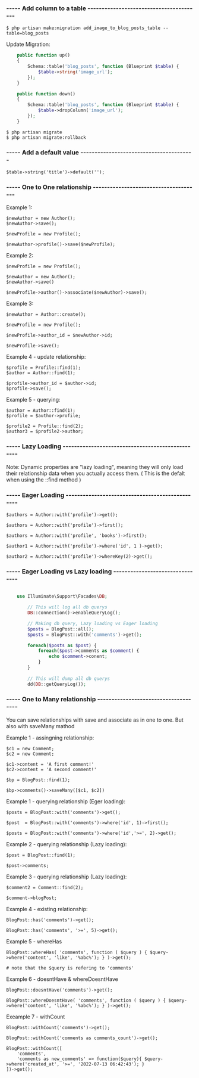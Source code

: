 ### ----- Add column to a table ----------------------------------------

    $ php artisan make:migration add_image_to_blog_posts_table --table=blog_posts

Update Migration:

```php 
    public function up()
    {
        Schema::table('blog_posts', function (Blueprint $table) {
            $table->string('image_url');
        });
    }

    public function down()
    {
        Schema::table('blog_posts', function (Blueprint $table) {
            $table->dropColumn('image_url');
        });
    }
```
    $ php artisan migrate
    $ php artisan migrate:rollback


### ----- Add a default value ----------------------------------------

    $table->string('title')->default('');

### ----- One to One relationship --------------------------------------

Example 1:

    $newAuthor = new Author();
    $newAuthor->save();

    $newProfile = new Profile();

    $newAuthor->profile()->save($newProfile);

Example 2:

    $newProfile = new Profile();

    $newAuthor = new Author();
    $newAuthor->save()

    $newProfile->author()->associate($newAuthor)->save();

Example 3:

    $newAuthor = Author::create();

    $newProfile = new Profile();

    $newProfile->author_id = $newAuthor->id;

    $newProfile->save();

Example 4 - update relationship:

    $profile = Profile::find(1);
    $author = Author::find(1);

    $profile->author_id = $author->id;
    $profile->save();

Example 5 - querying:

    $author = Author::find(1);
    $profile = $author->profile;

    $profile2 = Profile::find(2);
    $author3 = $profile2->author;

### ----- Lazy Loading -------------------------------------------------

Note: Dynamic properties are "lazy loading", meaning they will only load
their relationship data when you actually access them. 
( This is the defalt when using the ::find  method )


### ----- Eager Loading ------------------------------------------------

    $authors = Author::with('profile')->get();

    $authors = Author::with('profile')->first();

    $authors = Author::with('profile', 'books')->first();

    $author1 = Author::with('profile')->where('id', 1 )->get();

    $author2 = Author::with('profile')->whereKey(2)->get();



### ----- Eager Loading vs Lazy loading --------------------------------

```php 

    use Illuminate\Support\Facades\DB;

        // This will log all db querys
        DB::connection()->enableQueryLog();

        // Making db query, Lazy loading vs Eager loading
        $posts = BlogPost::all();
        $posts = BlogPost::with('comments')->get();

        foreach($posts as $post) {
            foreach($post->comments as $comment) {
                echo $comment->conent;
            }
        }
        
        // This will dump all db querys
        dd(DB::getQueryLog());
```

### ----- One to Many relationship -------------------------------------

You can save relationships with save and associate as in one to one.
But also with saveMany mathod

Example 1 - assingning relationship:

    $c1 = new Comment;
    $c2 = new Comment;

    $c1->content = 'A first comment!'
    $c2->content = 'A second comment!'

    $bp = BlogPost::find(1);

    $bp->comments()->saveMany([$c1, $c2])


Example 1 - querying relationship (Eger loading):

    $posts = BlogPost::with('comments')->get();

    $post  = BlogPost::with('comments')->where('id', 1)->first();

    $posts = BlogPost::with('comments')->where('id','>=', 2)->get();


Example 2 - querying relationship (Lazy loading):

    $post = BlogPost::find(1);

    $post->comments;

Example 3 - querying relationship (Lazy loading):

    $comment2 = Comment::find(2);

    $comment->blogPost;

Example 4 - existing relationship:

    BlogPost::has('comments')->get();

    BlogPost::has('comments', '>=', 5)->get();

Example 5 - whereHas

    BlogPost::whereHas( 'comments', function ( $query ) { $query->where('content', 'like', '%abc%'); } )->get();

    # note that the $query is refering to 'comments'

Example 6 - doesntHave & whereDoesntHave

    BlogPost::doesntHave('comments')->get();

    BlogPost::whereDoesntHave( 'comments', function ( $query ) { $query->where('content', 'like', '%abc%'); } )->get();

Exeample 7 - withCount

    BlogPost::withCount('comments')->get();

    BlogPost::withCount('comments as comments_count')->get();

    BlogPost::withCount([
        'comments', 
        'comments as new_comments' => function($query){ $query->where('created_at', '>=', '2022-07-13 06:42:43'); }
    ])->get();
    
